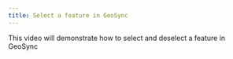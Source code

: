 ```yaml
---
title: Select a feature in GeoSync
---
```

			
This video will demonstrate how to select and deselect a feature in GeoSync      